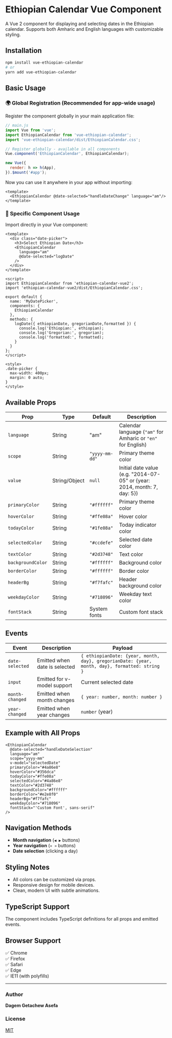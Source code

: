 # Ethiopian Calendar Vue Component

A Vue 2 component for displaying and selecting dates in the Ethiopian calendar. Supports both Amharic and English languages with customizable styling.

## Installation

```bash
npm install vue-ethiopian-calendar
# or
yarn add vue-ethiopian-calendar
```

## Basic Usage

### 🌍 Global Registration (Recommended for app-wide usage)

Register the component globally in your main application file:

```javascript
// main.js
import Vue from 'vue';
import EthiopianCalendar from 'vue-ethiopian-calendar';
import 'vue-ethiopian-calendar/dist/EthiopianCalendar.css';

// Register globally - available in all components
Vue.component('EthiopianCalendar', EthiopianCalendar);

new Vue({
  render: h => h(App),
}).$mount('#app');
```

Now you can use it anywhere in your app without importing:
```vue
<template>
  <EthiopianCalendar @date-selected="handleDateChange" language="am"/>
</template>
```

### 🎯 Specific Component Usage 

Import directly in your Vue component:

```vue
<template>
  <div class="date-picker">
    <h3>Select Ethiopian Date</h3>
    <EthiopianCalendar 
      language="am"
      @date-selected="logDate"
    />
  </div>
</template>

<script>
import EthiopianCalendar from 'ethiopian-calendar-vue2';
import 'ethiopian-calendar-vue2/dist/EthiopianCalendar.css';

export default {
  name: 'MyDatePicker',
  components: {
    EthiopianCalendar
  },
  methods: {
    logDate({ ethiopianDate, gregorianDate,formatted }) {
      console.log('Ethiopian:', ethiopian);
      console.log('Gregorian:', gregorian);
      console.log('formatted:', formatted);
    }
  }
};
</script>

<style>
.date-picker {
  max-width: 400px;
  margin: 0 auto;
}
</style>
```

## Available Props

| Prop            | Type   | Default    | Description |
|---------------|--------|------------|-------------|
| `language`       | String | "am"       | Calendar language (`"am"` for Amharic or `"en"` for English) |
| `scope`          | String | `"yyyy-mm-dd"` | Primary theme color |
| `value`          | String/Object | `null` | 	Initial date value (e.g. "2014-07-05" or {year: 2014, month: 7, day: 5}) |
| `primaryColor`   | String | `"#ffffff"` | Primary theme color |
| `hoverColor`     | String | `"#ffe08a"` | Hover color |
| `todayColor`     | String | `"#1fe08a"` | Today indicator color |
| `selectedColor`  | String | `"#ccdefe"` | Selected date color |
| `textColor`      | String | `"#2d3748"` | Text color |
| `backgroundColor`| String | `"#ffffff"` | Background color |
| `borderColor`    | String | `"#ffffff"` | Border color |
| `headerBg`       | String | `"#f7fafc"` | Header background color |
| `weekdayColor`   | String | `"#718096"` | Weekday text color |
| `fontStack`      | String | System fonts | Custom font stack |


## Events

| Event | Description | Payload |
|-------|-------------|---------|
| `date-selected` | Emitted when date is selected | `{ ethiopianDate: {year, month, day}, gregorianDate: {year, month, day}, formatted: string }` |
| `input` | Emitted for v-model support | Current selected date |
| `month-changed` | Emitted when month changes | `{ year: number, month: number }` |
| `year-changed` | Emitted when year changes | `number` (year) |
## Example with All Props



```vue
<EthiopianCalendar
  @date-selected="handleDateSelection"
  language="am"
  scope="yyyy-mm"
  v-model="selectedDate"
  primaryColor="#4a86e8"
  hoverColor="#356dca"
  todayColor="#ffe08a"
  selectedColor="#4a86e8"
  textColor="#2d3748"
  backgroundColor="#ffffff"
  borderColor="#e2e8f0"
  headerBg="#f7fafc"
  weekdayColor="#718096"
  fontStack="'Custom Font', sans-serif"
/>
```

## Navigation Methods

- **Month navigation** (`◀ ▶` buttons)
- **Year navigation** (`« »` buttons)
- **Date selection** (clicking a day)

## Styling Notes

- All colors can be customized via props.
- Responsive design for mobile devices.
- Clean, modern UI with subtle animations.

## TypeScript Support

The component includes TypeScript definitions for all props and emitted events.

## Browser Support

✅ Chrome  
✅ Firefox  
✅ Safari  
✅ Edge  
✅ IE11 (with polyfills)

---

### Author
**Dagem Getachew Asefa**

### License
[MIT](LICENSE)

